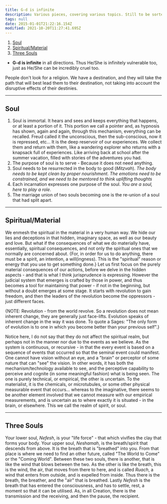 ```yaml
---
title: G-d is infinite
description: Various pieces, covering various topics. Still to be sorted properly.
tags: null
date: 2015-01-01T21:22:16.154Z
modified: 2021-10-20T11:27:41.695Z
---
```


1. [Soul](#soul)
2. [Spiritual/Material](#spiritualmaterial)
3. [Three Souls](#three-souls)

- **G-d is infinite** in all directions. Thus He/She is infinitely vulnerable too, just as He/She can be incredibly cruel too.

People don't look for a religion. We have a destination, and they will take the path that will best lead them to their destination, not taking into account the disruptive effects of their destinies.

---

## Soul

1. Soul is immortal.
   It hears and sees and keeps everything that happens, or at least a portion of it. This portion we call a pointer and, as hypnosis has shown, again and again, through this mechanism, everything can be recalled. Freud called it the unconscious, then the sub-conscious, now it is repressed, etc... It is the deep reservoir of our experiences. We collect them and return with them, like a wandering explorer who returns with a knapsack full of experiences. Like arriving back at school after the summer vacation, filled with stories of the adventures you had.
2. The purpose of soul is to serve -
   Because it does not need anything.
3. Soul needs to be resurrected in the body to good (_Mitzvah_).
   _The body needs to be kept clean by proper nourishment. The emotions need to be constrained, and we need to be mentored to think uplifting thoughts_
4. Each incarnation expresses one purpose of the soul.
   _You are a soul, here to play a role_.
5. The marriage union of two souls becoming one is the re-union of a soul that had split apart.

---

## Spiritual/Material

We enmesh the spiritual in the material in a very human way. We hide our lies and deceptions in that hidden, imaginary space, as well as our beauty and love. But what if the consequences of what we do materially have, essentially, spiritual consequences, and not only the spiritual ones that we normally are concerned about. {For, in order for us to do anything, there must be a spirit, an intention, a will(ingness). This is the "spiritual" reason or energy that you use to get something done.} Let us first focus on the purely material consequences of our actions, before we delve in the hidden aspects - and that is what I think jurisprudence is expressing. However the judicial system that emerges is crafted by those in power, and thus becomes a tool for maintaining that power - if not in the beginning, but without a doubt emerges at some stage. It starts with revolution to gain freedom, and then the leaders of the revolution become the oppressors - just different faces.

{NOTE: Revolution - from the world revolve. So a revolution does not mean inherent change, they are generally just face-lifts. Evolution speaks of inherent change in the way it was done. To quote a Sages: "The only form of evolution is to one in which you become better than your previous self".}

Notice here, I do not say that they do not affect the spiritual realm, but perhaps not in the manner nor due to the events as we believe. As the system is continuous, or recursive - in that the every event is based on a sequence of events that occurred so that the seminal event could manifest. One cannot have vision without an eye, and a "brain" or perceptor of some nature that can "see" the vision. In other words, it has both the mechanism/technology available to see, and the perceptive capability to perceive and cognite (in some meaningful fashion) what is being seen. The one is purely technical, or empirical, the other is uncertain. To the materialist, it is the chemicals, or microtubules, or some other physical measurable event that occurs... whereas to the imaginative, there seems to be another element involved that we cannot measure with our empirical measurements, and is uncertain as to where exactly it is situated - in the brain, or elsewhere. This we call the realm of spirit, or soul.

---

## Three Souls

Your lower soul, _Nefesh_, is your "life force" - that which vivifies the clay that forms your body. Your upper soul, _Neshamah_, is the breath/spirit that descends from above. It is the breath that is "breathed" into you. From that place is where we need to find an other future, called "The World to Come" or the "Coming World". Between these two souls, there is another, that is like the wind that blows between the two. As the other is like the breath, this is the wind, the air, that moves from there to here, and is called _Ruach_, a wind that enters from outside, and is expelled from inside. Thus there is the breath, the breather, and the "air" that is breathed. Lastly _Nefesh_ is the breath that has entered the consciousness, and has to settle, rest, a moment so that it can be utilised. As, in all Creation, there is the transmission and the receiving, and then the pause, the recipient.
